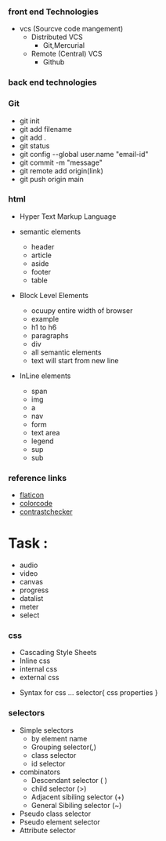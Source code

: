 ﻿### front end Technologies

+ vcs (Sourcve code mangement)
	- Distributed VCS
		- Git,Mercurial
	- Remote (Central) VCS
		- Github
### back end technologies

### Git
 - git init
 - git add filename
 - git add .
 - git status
 - git config --global user.name "email-id"
 - git commit -m "message"
 - git remote add origin(link)
 - git push origin main

### html
- Hyper Text Markup Language
- semantic elements
	- header
	- article 
	- aside
	- footer
	- table
- Block Level Elements
	- ocuupy entire width of browser
	- example
	- h1 to h6
	- paragraphs
	- div
	- all semantic elements
	- text will start from new line

- InLine elements
	- span
	- img
	- a 
	- nav 
	- form
	- text area
	- legend
	- sup
	- sub
### reference links
 - [flaticon](https://www.flaticon.com/)
 - [colorcode](https://htmlcolorcodes.com/)
 - [contrastchecker](https://webaim.org/resources/contrastchecker/)
 
 Task :
=====
 - audio
 - video
 - canvas
 - progress
 - datalist
 - meter
 - select

 ### css
 - Cascading Style Sheets
 - Inline css
 - internal css
 - external css

+ Syntax for css
...
selector{
	css properties
}

### selectors
+ Simple selectors
	- by element name
	- Grouping selector(,)
	- class selector
	- id selector
+ combinators
	+ Descendant selector ( )
	+ child selector (>)
	+ Adjacent sibiling selector (+)
	+ General  Sibiling selector (~)
+ Pseudo class selector
+ Pseudo element selector
+ Attribute selector




